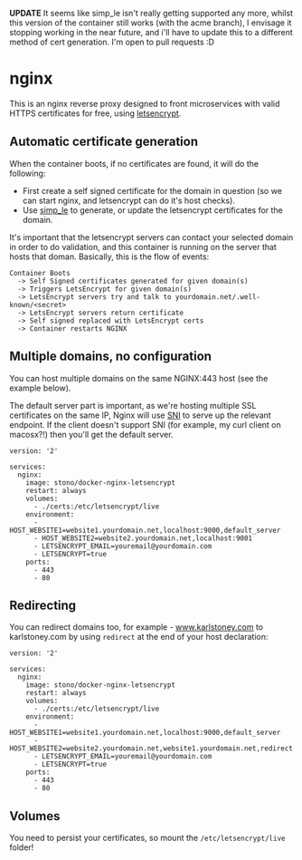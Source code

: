 **UPDATE** It seems like simp_le isn't really getting supported any more, whilst this version of the container still works (with the acme branch), I envisage it stopping working in the near future, and i'll have to update this to a different method of cert generation.  I'm open to pull requests :D

# nginx
This is an nginx reverse proxy designed to front microservices with valid HTTPS certificates for free, using [letsencrypt](https://letsencrypt.org/).

## Automatic certificate generation
When the container boots, if no certificates are found, it will do the following:

  - First create a self signed certificate for the domain in question (so we can start nginx, and letsencrypt can do it's host checks).
  - Use [simp_le](https://github.com/kuba/simp_le) to generate, or update the letsencrypt certificates for the domain.

It's important that the letsencrypt servers can contact your selected domain in order to do validation, and this container is running on the server that hosts that doman.  Basically, this is the flow of events:
```
Container Boots 
  -> Self Signed certificates generated for given domain(s)
  -> Triggers LetsEncrypt for given domain(s)
  -> LetsEncrypt servers try and talk to yourdomain.net/.well-known/<secret>
  -> LetsEncrypt servers return certificate
  -> Self signed replaced with LetsEncrypt certs
  -> Container restarts NGINX
```

## Multiple domains, no configuration
You can host multiple domains on the same NGINX:443 host (see the example below).

The default server part is important, as we're hosting multiple SSL certificates on the same IP, Nginx will use [SNI](https://en.wikipedia.org/wiki/Server_Name_Indication) to serve up the relevant endpoint.  If the client doesn't support SNI (for example, my curl client on macosx?!) then you'll get the default server. 

```
version: '2'

services:
  nginx:
    image: stono/docker-nginx-letsencrypt 
    restart: always
	volumes:
	  - ./certs:/etc/letsencrypt/live
    environment:
      - HOST_WEBSITE1=website1.yourdomain.net,localhost:9000,default_server
      - HOST_WEBSITE2=website2.yourdomain.net,localhost:9001
      - LETSENCRYPT_EMAIL=youremail@yourdomain.com
      - LETSENCRYPT=true
    ports:
      - 443
      - 80
```

## Redirecting
You can redirect domains too, for example - www.karlstoney.com to karlstoney.com by using `redirect` at the end of your host declaration:

```
version: '2'

services:
  nginx:
    image: stono/docker-nginx-letsencrypt 
    restart: always
	volumes:
	  - ./certs:/etc/letsencrypt/live
    environment:
      - HOST_WEBSITE1=website1.yourdomain.net,localhost:9000,default_server
      - HOST_WEBSITE2=website2.yourdomain.net,website1.yourdomain.net,redirect
      - LETSENCRYPT_EMAIL=youremail@yourdomain.com
      - LETSENCRYPT=true
    ports:
      - 443
      - 80
```

## Volumes
You need to persist your certificates, so mount the `/etc/letsencrypt/live` folder!
